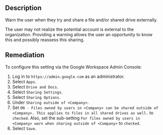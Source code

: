 ## Description

Warn the user when they try and share a file and/or shared drive externally.

The user may not realize the potential account is external to the organization. Providing a warning allows the user an opportunity to know this and possibly reassess this sharing.

## Remediation

To configure this setting via the Google Workspace Admin Console:

1. Log in to `https://admin.google.com` as an administrator.
2. Select `Apps`.
3. Select `Drive and Docs`.
4. Select `Sharing Settings`.
5. Select `Sharing Options`.
6. Under `Sharing outside of <Company>`.
7. Set `ON - Files owned by users in <Company> can be shared outside of <Company>. This applies to files in all shared drives as well.` to `checked`. Also, set the sub-setting `For files owned by users in <Company> warn when sharing outside of <Company>` to `checked`.
8. Select `Save`.
